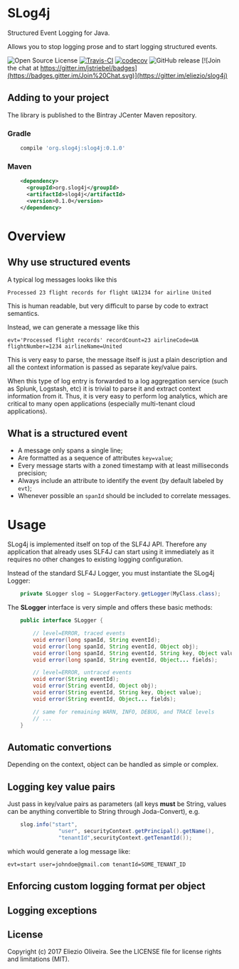# SLog4j

Structured Event Logging for Java.

Allows you to stop logging prose and to start logging structured events.

![Open Source License](https://img.shields.io/github/license/eliezio/slog4j.svg)
[![Travis-CI](https://img.shields.io/travis/eliezio/slog4j.svg)](https://travis-ci.org/eliezio/slog4j)
[![codecov](https://codecov.io/gh/eliezio/slog4j/branch/master/graph/badge.svg)](https://codecov.io/gh/eliezio/slog4j)
![GitHub release](https://img.shields.io/github/release/eliezio/slog4j.svg)
[![Join the chat at https://gitter.im/jstriebel/badges](https://badges.gitter.im/Join%20Chat.svg)](https://gitter.im/eliezio/slog4j)

## Adding to your project

The library is published to the Bintray JCenter Maven repository.

### Gradle

```gradle
    compile 'org.slog4j:slog4j:0.1.0'
```

### Maven

```xml
    <dependency>
      <groupId>org.slog4j</groupId>
      <artifactId>slog4j</artifactId>
      <version>0.1.0</version>
    </dependency>
```

# Overview

## Why use structured events

A typical log messages looks like this

    Processed 23 flight records for flight UA1234 for airline United

This is human readable, but very difficult to parse by code to extract semantics.

Instead, we can generate a message like this

    evt='Processed flight records' recordCount=23 airlineCode=UA flightNumber=1234 airlineName=United

This is very easy to parse, the message itself is just a plain description and all the context information is
passed as separate key/value pairs.

When this type of log entry is forwarded to a log aggregation service (such as Splunk, Logstash, etc) it is trivial to
parse it and extract context information from it.
Thus, it is very easy to perform log analytics, which are critical to many open applications (especially multi-tenant
cloud applications).

## What is a structured event

- A message only spans a single line;
- Are formatted as a sequence of attributes `key=value`;
- Every message starts with a zoned timestamp with at least milliseconds precision;
- Always include an attribute to identify the event (by default labeled by `evt`);
- Whenever possible an `spanId` should be included to correlate messages.

# Usage

SLog4j is implemented itself on top of the SLF4J API. Therefore any application that already uses SLF4J can
start using it immediately as it requires no other changes to existing logging configuration.

Instead of the standard SLF4J Logger, you must instantiate the SLog4j Logger:

```java
    private SLogger slog = SLoggerFactory.getLogger(MyClass.class);
```

The **SLogger** interface is very simple and offers these basic methods:

```java
    public interface SLogger {

        // level=ERROR, traced events
        void error(long spanId, String eventId);
        void error(long spanId, String eventId, Object obj);
        void error(long spanId, String eventId, String key, Object value);
        void error(long spanId, String eventId, Object... fields);

        // level=ERROR, untraced events
        void error(String eventId);
        void error(String eventId, Object obj);
        void error(String eventId, String key, Object value);
        void error(String eventId, Object... fields);

        // same for remaining WARN, INFO, DEBUG, and TRACE levels
        // ...
    }
```

## Automatic convertions

Depending on the context, object can be handled as simple or complex.

## Logging key value pairs

Just pass in key/value pairs as parameters (all keys **must** be String, values can be anything convertible to String
through Joda-Convert), e.g.

```java
    slog.info("start",
                "user", securityContext.getPrincipal().getName(),
                "tenantId",securityContext.getTenantId());
```

which would generate a log message like:

    evt=start user=johndoe@gmail.com tenantId=SOME_TENANT_ID

## Enforcing custom logging format per object

## Logging exceptions

## License

Copyright (c) 2017 Eliezio Oliveira. See the LICENSE file for license rights and limitations (MIT).

